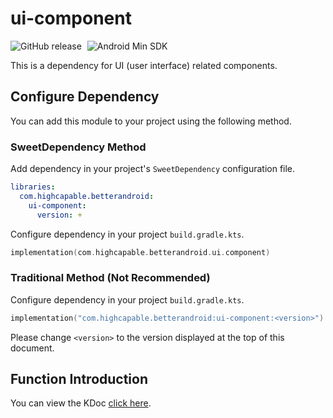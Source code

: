 # ui-component

![GitHub release](https://img.shields.io/github/v/release/BetterAndroid/BetterAndroid?display_name=release&logo=github&color=green&filter=ui-component-*)
<span style="margin-left: 5px"/>
![Android Min SDK](https://img.shields.io/badge/Min%20SDK-21-orange?logo=android)

This is a dependency for UI (user interface) related components.

## Configure Dependency

You can add this module to your project using the following method.

### SweetDependency Method

Add dependency in your project's `SweetDependency` configuration file.

```yaml
libraries:
  com.highcapable.betterandroid:
    ui-component:
      version: +
```

Configure dependency in your project `build.gradle.kts`.

```kotlin
implementation(com.highcapable.betterandroid.ui.component)
```

### Traditional Method (Not Recommended)

Configure dependency in your project `build.gradle.kts`.

```kotlin
implementation("com.highcapable.betterandroid:ui-component:<version>")
```

Please change `<version>` to the version displayed at the top of this document.

## Function Introduction

You can view the KDoc [click here](kdoc://ui-component).

<!--------------- To be migrated ---------------

**Functional Structure**

- [x] Activity Components
    - AppBindingActivity
        - Activity with view binding (Inherited from AppCompatActivtiy)
    - AppViewsActivity
        - Basic view component Activity (Inherited from AppCompatActivtiy)
    - AppComponentActivity
        - Basic component Activity (Inherited from ComponentActivtiy)
- [x] Fragment Components
    - AppBindingFragment
        - Fragment with view binding
    - AppViewsFragment
        - Basic view component Fragment
- [x] Adapter Components
    - CommonAdapterBuilder
        - Build BaseAdapter
    - PagerAdapterBuilder
        - Build PagerAdapter
    - RecyclerAdapterBuilder
        - Build RecyclerView.Adapter
- [x] System Event Components
    - BackPressedController
        - Return to event controller
- [x] Notification Components
    - NotificationCreator
        - System notification builder
- [x] System Bars Components (status bars, navigation bars, etc.)
    - SystemBarsController
        - System bars controller

--------------- To be migrated --------------->